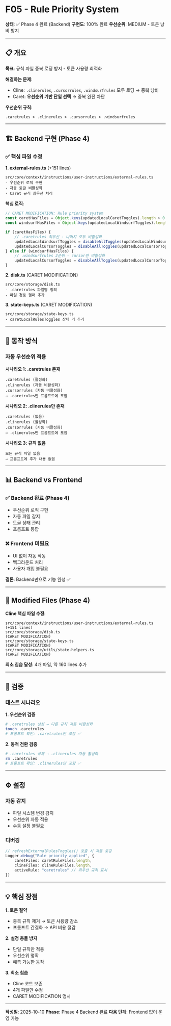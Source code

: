# F05 - Rule Priority System

**상태**: ✅ Phase 4 완료 (Backend)
**구현도**: 100% 완료
**우선순위**: MEDIUM - 토큰 낭비 방지

---

## 📋 개요

**목표**: 규칙 파일 중복 로딩 방지 - 토큰 사용량 최적화

**해결하는 문제**:
- Cline: `.clinerules`, `.cursorrules`, `.windsurfrules` 모두 로딩 → 중복 낭비
- Caret: **우선순위 기반 단일 선택** → 중복 완전 차단

**우선순위 규칙**:
```
.caretrules > .clinerules > .cursorrules > .windsurfrules
```

---

## 🏗️ Backend 구현 (Phase 4)

### ✅ 핵심 파일 수정

**1. external-rules.ts** (+151 lines)
```
src/core/context/instructions/user-instructions/external-rules.ts
- 우선순위 로직 구현
- 자동 토글 비활성화
- Caret 규칙 최우선 처리
```

**핵심 로직**:
```typescript
// CARET MODIFICATION: Rule priority system
const caretHasFiles = Object.keys(updatedLocalCaretToggles).length > 0
const windsurfHasFiles = Object.keys(updatedLocalWindsurfToggles).length > 0

if (caretHasFiles) {
    // .caretrules 최우선 - 나머지 모두 비활성화
    updatedLocalWindsurfToggles = disableAllToggles(updatedLocalWindsurfToggles)
    updatedLocalCursorToggles = disableAllToggles(updatedLocalCursorToggles)
} else if (windsurfHasFiles) {
    // .windsurfrules 2순위 - cursor만 비활성화
    updatedLocalCursorToggles = disableAllToggles(updatedLocalCursorToggles)
}
```

**2. disk.ts** (CARET MODIFICATION)
```
src/core/storage/disk.ts
- .caretrules 파일명 정의
- 파일 경로 헬퍼 추가
```

**3. state-keys.ts** (CARET MODIFICATION)
```
src/core/storage/state-keys.ts
- caretLocalRulesToggles 상태 키 추가
```

---

## 🔄 동작 방식

### 자동 우선순위 적용

**시나리오 1: .caretrules 존재**
```
.caretrules (활성화)
.clinerules (자동 비활성화)
.cursorrules (자동 비활성화)
→ .caretrules만 프롬프트에 포함
```

**시나리오 2: .clinerules만 존재**
```
.caretrules (없음)
.clinerules (활성화)
.cursorrules (자동 비활성화)
→ .clinerules만 프롬프트에 포함
```

**시나리오 3: 규칙 없음**
```
모든 규칙 파일 없음
→ 프롬프트에 추가 내용 없음
```

---

## 📊 Backend vs Frontend

### ✅ Backend 완료 (Phase 4)
- 우선순위 로직 구현
- 자동 파일 감지
- 토글 상태 관리
- 프롬프트 통합

### ❌ Frontend 미필요
- UI 없이 자동 작동
- 백그라운드 처리
- 사용자 개입 불필요

**결론**: Backend만으로 기능 완성 ✅

---

## 📝 Modified Files (Phase 4)

**Cline 핵심 파일 수정**:
```
src/core/context/instructions/user-instructions/external-rules.ts  (+151 lines)
src/core/storage/disk.ts                                           (CARET MODIFICATION)
src/core/storage/state-keys.ts                                     (CARET MODIFICATION)
src/core/storage/utils/state-helpers.ts                            (CARET MODIFICATION)
```

**최소 침습 달성**: 4개 파일, 약 160 lines 추가

---

## 🧪 검증

### 테스트 시나리오

**1. 우선순위 검증**
```bash
# .caretrules 생성 → 다른 규칙 자동 비활성화
touch .caretrules
# 프롬프트 확인: .caretrules만 포함 ✅
```

**2. 동적 전환 검증**
```bash
# .caretrules 삭제 → .clinerules 자동 활성화
rm .caretrules
# 프롬프트 확인: .clinerules만 포함 ✅
```

---

## ⚙️ 설정

### 자동 감지
- 파일 시스템 변경 감지
- 우선순위 자동 적용
- 수동 설정 불필요

### 디버깅
```typescript
// refreshExternalRulesToggles() 호출 시 자동 로깅
Logger.debug("Rule priority applied", {
    caretFiles: caretRuleFiles.length,
    clineFiles: clineRuleFiles.length,
    activeRule: "caretrules" // 최우선 규칙 표시
})
```

---

## 💡 핵심 장점

**1. 토큰 절약**
- 중복 규칙 제거 → 토큰 사용량 감소
- 프롬프트 간결화 → API 비용 절감

**2. 설정 충돌 방지**
- 단일 규칙만 적용
- 우선순위 명확
- 예측 가능한 동작

**3. 최소 침습**
- Cline 코드 보존
- 4개 파일만 수정
- CARET MODIFICATION 명시

---

**작성일**: 2025-10-10
**Phase**: Phase 4 Backend 완료
**다음 단계**: Frontend 없이 운영 가능
